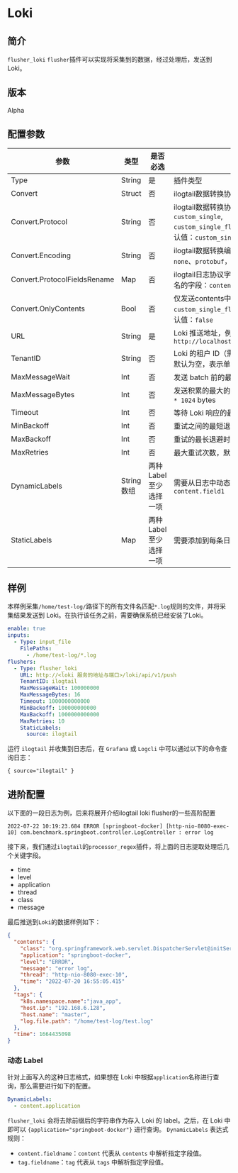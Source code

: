 # Loki

## 简介

`flusher_loki` `flusher`插件可以实现将采集到的数据，经过处理后，发送到 Loki。

## 版本

Alpha

## 配置参数

| 参数                           | 类型       | 是否必选          | 说明                                                                                            |
|------------------------------|----------|---------------|-----------------------------------------------------------------------------------------------|
| Type                         | String   | 是             | 插件类型                                                                                          |
| Convert                      | Struct   | 否             | ilogtail数据转换协议配置                                                                              |
| Convert.Protocol             | String   | 否             | ilogtail数据转换协议，可选值：`custom_single`, `custom_single_flatten`,`otlp_log_v1`。默认值：`custom_single` |
| Convert.Encoding             | String   | 否             | ilogtail数据转换编码，可选值：`json`、`none`、`protobuf`，默认值：`json`                                        |
| Convert.ProtocolFieldsRename | Map      | 否             | ilogtail日志协议字段重命名，可当前可重命名的字段：`contents`,`tags`和`time`                                         |
| Convert.OnlyContents         | Bool     | 否             | 仅发送contents中的字段，目前只能和`custom_single_flatten`协议一起使用，默认值：`false`                                |
| URL                          | String   | 是             | Loki 推送地址，例如：`http://localhost:3100/loki/api/v1/push`                                         |
| TenantID                     | String   | 否             | Loki 的租户 ID（需要 Loki 开启该功能），默认为空，表示单租户模式                                                       |
| MaxMessageWait               | Int      | 否             | 发送 batch 前的最长等待时间，默认 `1` 秒                                                                    |
| MaxMessageBytes              | Int      | 否             | 发送积累的最大的 batch 大小，默认 `1024 * 1024` bytes                                                      |
| Timeout                      | Int      | 否             | 等待 Loki 响应的最大时间，默认 `10` 秒                                                                     |
| MinBackoff                   | Int      | 否             | 重试之间的最短退避时间，默认 `500`毫秒                                                                        |
| MaxBackoff                   | Int      | 否             | 重试的最长退避时间，默认 `5`分钟                                                                            |
| MaxRetries                   | Int      | 否             | 最大重试次数，默认 `10`                                                                                |
| DynamicLabels                | String数组 | 两种Label至少选择一项 | 需要从日志中动态解析的标签列表，例如：`content.field1`                                                           |
| StaticLabels                 | Map      | 两种Label至少选择一项 | 需要添加到每条日志上的静态标签                                                                               |

## 样例

本样例采集`/home/test-log/`路径下的所有文件名匹配`*.log`规则的文件，并将采集结果发送到 Loki。在执行该任务之前，需要确保系统已经安装了Loki。

```yaml
enable: true
inputs:
  - Type: input_file
    FilePaths: 
      - /home/test-log/*.log
flushers:
  - Type: flusher_loki
    URL: http://<loki 服务的地址与端口>/loki/api/v1/push
    TenantID: ilogtail
    MaxMessageWait: 100000000
    MaxMessageBytes: 16
    Timeout: 1000000000000
    MinBackoff: 100000000000
    MaxBackoff: 1000000000000
    MaxRetries: 10
    StaticLabels:
      source: ilogtail
```

运行 `ilogtail` 并收集到日志后，在 `Grafana` 或 `Logcli` 中可以通过以下的命令查询日志：

```plain
{ source="ilogtail" }
```

## 进阶配置

以下面的一段日志为例，后来将展开介绍ilogtail loki flusher的一些高阶配置

```plain
2022-07-22 10:19:23.684 ERROR [springboot-docker] [http-nio-8080-exec-10] com.benchmark.springboot.controller.LogController : error log
```

接下来，我们通过`ilogtail`的`processor_regex`插件，将上面的日志提取处理后几个关键字段。

- time
- level
- application
- thread
- class
- message

最后推送到`Loki`的数据样例如下：

```json
{
  "contents": {
    "class": "org.springframework.web.servlet.DispatcherServlet@initServletBean:547",
    "application": "springboot-docker",
    "level": "ERROR",
    "message": "error log",
    "thread": "http-nio-8080-exec-10",
    "time": "2022-07-20 16:55:05.415"
  },
  "tags": {
    "k8s.namespace.name":"java_app",
    "host.ip": "192.168.6.128",
    "host.name": "master",
    "log.file.path": "/home/test-log/test.log"
  },
  "time": 1664435098
}
```

### 动态 Label

针对上面写入的这种日志格式，如果想在 Loki 中根据`application`名称进行查询，那么需要进行如下的配置。

```yaml
DynamicLabels:
  - content.application
```

`flusher_loki` 会将去除前缀后的字符串作为存入 Loki 的 label。之后，在 Loki 中即可以 `{application="springboot-docker"}` 进行查询。
`DynamicLabels` 表达式规则：

- `content.fieldname`：`content` 代表从 `contents` 中解析指定字段值。
- `tag.fieldname`：`tag` 代表从 `tags` 中解析指定字段值。
